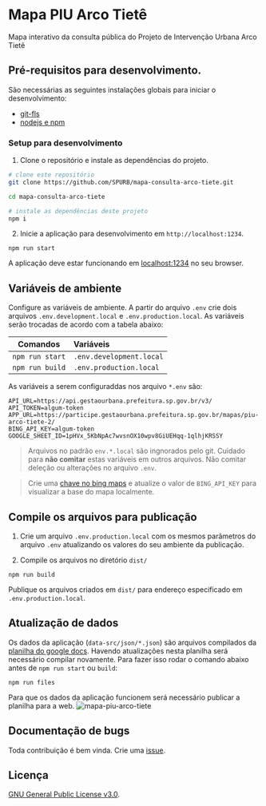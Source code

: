 # Mapa PIU Arco Tietê
Mapa interativo da consulta pública do Projeto de Intervenção Urbana Arco Tietê

## Pré-requisitos para desenvolvimento. 
São necessárias as seguintes instalações globais para iniciar o desenvolvimento:
* [git-fls](https://git-lfs.github.com/)
* [nodejs e npm](https://nodejs.org/)

### Setup para desenvolvimento

1. Clone o repositório e instale as dependências do projeto.
```bash
# clone este repositório
git clone https://github.com/SPURB/mapa-consulta-arco-tiete.git

cd mapa-consulta-arco-tiete

# instale as dependências deste projeto
npm i
```

2. Inicie a aplicação para desenvolvimento em `http://localhost:1234`.
```
npm run start
```
A aplicação deve estar funcionando em [localhost:1234](http://localhost:1234/) no seu browser. 

## Variáveis de ambiente
Configure as variáveis de ambiente. A partir do arquivo `.env` crie dois arquivos `.env.development.local` e `.env.production.local`. As variáveis serão trocadas de acordo com a tabela abaixo:

| Comandos             | Variáveis                   |
| -------------------- |:----------------------------|
| `npm run start`      | `.env.development.local`    |
| `npm run build`      | `.env.production.local`     |

As variáveis a serem configuraddas nos arquivo `*.env` são:

```
API_URL=https://api.gestaourbana.prefeitura.sp.gov.br/v3/
API_TOKEN=algum-token
APP_URL=https://participe.gestaourbana.prefeitura.sp.gov.br/mapas/piu-arco-tiete-2/
BING_API_KEY=algum-token
GOOGLE_SHEET_ID=1pHVx_5KbNpAc7wvsnOX10wpv8GiUEHqq-1qlhjKRSSY
```

> Arquivos no padrão `env.*.local` são ingnorados pelo git. Cuidado para **não comitar**  estas variáveis em outros arquivos. Não comitar deleção ou alterações no arquivo `.env`.

> Crie uma [chave no bing maps](https://docs.microsoft.com/en-us/bingmaps/getting-started/bing-maps-dev-center-help/getting-a-bing-maps-key) e atualize o valor de `BING_API_KEY` para visualizar a base do mapa localmente. 

## Compile os arquivos para publicação
1. Crie um arquivo `.env.production.local` com os mesmos parâmetros do arquivo `.env` atualizando os valores do seu ambiente da publicação.

2. Compile os arquivos no diretório `dist/`

```
npm run build
```

Publique os arquivos criados em `dist/` para endereço especificado em `.env.production.local`.

## Atualização de dados 
Os dados da aplicação (`data-src/json/*.json`) são arquivos compilados da [planilha do google docs](https://docs.google.com/spreadsheets/d/1pHVx_5KbNpAc7wvsnOX10wpv8GiUEHqq-1qlhjKRSSY/). Havendo atualizações nesta planilha será necessário compilar novamente. Para fazer isso rodar o comando abaixo antes de `npm run start` ou `build`:
```
npm run files
```
Para que os dados da aplicação funcionem será necessário publicar a planilha para a web.
![mapa-piu-arco-tiete](https://user-images.githubusercontent.com/4117768/72641048-f428d780-3947-11ea-99f8-c9730986b730.png)


## Documentação de bugs
Toda contribuição é bem vinda. Crie uma [issue](https://github.com/SPURB/piu-arco-tiete/issues).

## Licença
[GNU General Public License v3.0](https://github.com/SPURB/piu-arco-tiete/blob/master/LICENSE).
